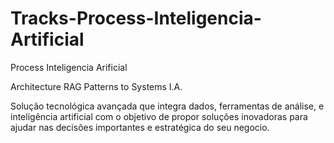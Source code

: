 # Tracks-Process-Inteligencia-Artificial
Process Inteligencia Arificial

Architecture RAG Patterns to Systems I.A.

Solução tecnológica avançada que integra dados, ferramentas de análise, e inteligência artificial com o objetivo de propor soluções inovadoras para ajudar nas decisões importantes e estratégica do seu negocio.
